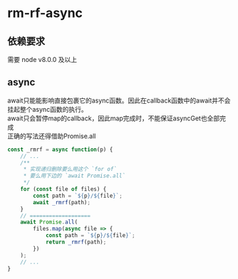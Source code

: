 # rm-rf-async

## 依赖要求
需要 node v8.0.0 及以上

## async
await只能能影响直接包裹它的async函数。因此在callback函数中的await并不会挂起整个async函数的执行。  
await只会暂停map的callback，因此map完成时，不能保证asyncGet也全部完成  
正确的写法还得借助Promise.all  
```javascript
const _rmrf = async function(p) {
    // ...
    /**
     * 实现递归删除要么用这个 `for of`
     * 要么用下边的 `await Promise.all`
     */
    for (const file of files) {
        const path = `${p}/${file}`;
        await _rmrf(path);
    }
    // ===================
    await Promise.all(
        files.map(async file => {
            const path = `${p}/${file}`;
            return _rmrf(path);
        })
    );
    // ...
}
```